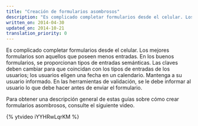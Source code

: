 ```yaml
---
title: "Creación de formularios asombrosos"
description: "Es complicado completar formularios desde el celular. Los mejores formularios son aquellos que poseen menos entradas."
written_on: 2014-04-30
updated_on: 2014-10-21
translation_priority: 0
---
```


<p class="intro">
  Es complicado completar formularios desde el celular. Los mejores formularios son aquellos que poseen menos entradas. En los buenos formularios, se proporcionan tipos de entradas semánticas. Las claves deben cambiar para que coincidan con los tipos de entradas de los usuarios; los usuarios eligen una fecha en un calendario. Mantenga a su usuario informado. En las herramientas de validación, se le debe informar al usuario lo que debe hacer antes de enviar el formulario.
</p>

Para obtener una descripción general de estas guías sobre cómo crear formularios asombrosos, consulte el siguiente video.

{% ytvideo iYYHRwLqrKM %}

